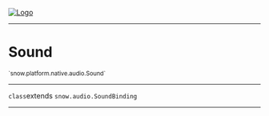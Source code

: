 
[![Logo](../../../../../images/logo.png)](../../../../../api/index.html)

---



<h1>Sound</h1>
<small>`snow.platform.native.audio.Sound`</small>



---

`class`extends <code><span>snow.audio.SoundBinding</span></code>

---

&nbsp;
&nbsp;

